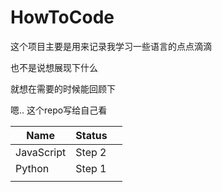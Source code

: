 # HowToCode
这个项目主要是用来记录我学习一些语言的点点滴滴



也不是说想展现下什么



就想在需要的时候能回顾下



嗯.. 这个repo写给自己看



| Name       | Status |      |
| ---------- | ------ | ---- |
| JavaScript | Step 2 |      |
| Python     | Step 1 |      |
|            |        |      |

